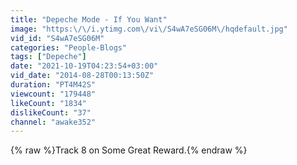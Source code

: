 ```yaml
---
title: "Depeche Mode - If You Want"
image: "https:\/\/i.ytimg.com\/vi\/S4wA7eSG06M\/hqdefault.jpg"
vid_id: "S4wA7eSG06M"
categories: "People-Blogs"
tags: ["Depeche"]
date: "2021-10-19T04:23:54+03:00"
vid_date: "2014-08-28T00:13:50Z"
duration: "PT4M42S"
viewcount: "179448"
likeCount: "1834"
dislikeCount: "37"
channel: "awake352"
---
```

{% raw %}Track 8 on Some Great Reward.{% endraw %}
